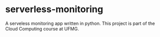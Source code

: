 # serverless-monitoring
A serveless monitoring app written in python. This project is part of the Cloud Computing course at UFMG.
